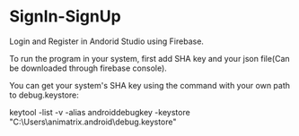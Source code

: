 # SignIn-SignUp
Login and Register in Andorid Studio using Firebase.

To run the program in your system, first add SHA key and your json file(Can be downloaded through firebase console).

You can get your system's SHA key using the command with your own path to debug.keystore:

keytool -list -v -alias androiddebugkey -keystore "C:\Users\animatrix\.android\debug.keystore"
